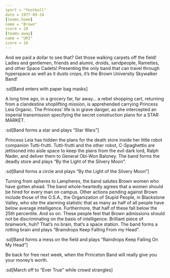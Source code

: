 ```yaml
---
sport = "football"
date = 1977-09-24
[teams.home]
name = "Brown"
score = 28
[teams.away]
name = "URI"
score = 10
---
```


And we paid a dollar to see that? Get those walking carpets off the field! Ladies and gentlemen, friends and alumni, droids, sandpeople, Ramettes, and other Space Cadets! Presenting the only band that can travel through hyperspace as well as it dusts crops, it’s the Brown University Skywalker Band!

:sd[Band enters with paper bag masks]

A long time ago, in a grocery far, far away… a rebel shopping cart, returning from a clandestine shoplifting mission, is apprehended carrying Princess Leia Organic. The Princess’ life is in grave danger, as she intercepted an imperial transmission specifying the secret construction plans for a STAR MARKET.

:sd[Band forms a star and plays “Star Wars”]

Princess Leia has hidden the plans for the death store inside her little robot companion Tutti-frutti. Tutti-frutti and the other robot, C-Spaghettio are jettisoned into aisle space to keep the plans from the evil dark lord, Ralph Nader, and deliver them to General Obi-Won Baloney. The band forms the deadly store and plays “By the Light of the Silvery Moon”.

:sd[Band forms a circle and plays “By the Light of the Silvery Moon”]

Turning from spheres to Lampheres, the band salutes Brown women who have gotten ahead. The band whole-heartedly agrees that a women should be hired for every man on campus. Other actions pending against Brown include those of the O.S.A., the Organization of Stupid People, in Blackstone Valley, who site the alarming statistic that as many as half of all people have below average intelligence. Furthermore, that half of these fall below the 25th percentile. And so on. These people feel that Brown admissions should not be discriminating on the basis of intelligence. Brilliant piece of brainwork, huh? That’s no brain, that’s a space station. The band forms a rotting brain and plays “Braindrops Keep Falling From my Head”.

:sd[Band forms a mess on the field and plays “Raindrops Keep Falling On My Head”]

Be back for free next week, when the Princeton Band will really give you your money’s worth.

:sd[March off to “Ever True” while crowd strangles]
